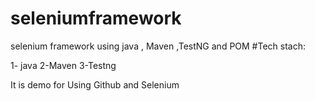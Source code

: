 # seleniumframework
selenium framework using java , Maven ,TestNG and POM
#Tech stach:

1- java
2-Maven
3-Testng


It is demo for Using Github and Selenium
